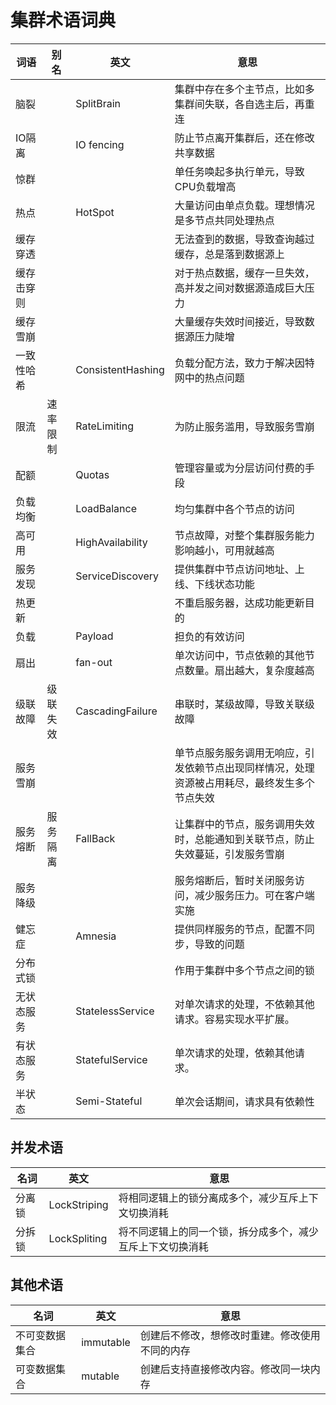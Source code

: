 # 集群术语词典

| 词语       | 别名     | 英文              | 意思                                                                                         |
| ---------- | -------- | ----------------- | -------------------------------------------------------------------------------------------- |
| 脑裂       |          | SplitBrain        | 集群中存在多个主节点，比如多集群间失联，各自选主后，再重连                                   |
| IO隔离     |          | IO fencing        | 防止节点离开集群后，还在修改共享数据                                                         |
| 惊群       |          |                   | 单任务唤起多执行单元，导致CPU负载增高                                                        |
| 热点       |          | HotSpot           | 大量访问由单点负载。理想情况是多节点共同处理热点                                             |
| 缓存穿透   |          |                   | 无法查到的数据，导致查询越过缓存，总是落到数据源上                                           |
| 缓存击穿则 |          |                   | 对于热点数据，缓存一旦失效，高并发之间对数据源造成巨大压力                                   |
| 缓存雪崩   |          |                   | 大量缓存失效时间接近，导致数据源压力陡增                                                     |
| 一致性哈希 |          | ConsistentHashing | 负载分配方法，致力于解决因特网中的热点问题                                                   |
| 限流       | 速率限制 | RateLimiting      | 为防止服务滥用，导致服务雪崩                                                                 |
| 配额       |          | Quotas            | 管理容量或为分层访问付费的手段                                                               |
| 负载均衡   |          | LoadBalance       | 均匀集群中各个节点的访问                                                                     |
| 高可用     |          | HighAvailability  | 节点故障，对整个集群服务能力影响越小，可用就越高                                             |
| 服务发现   |          | ServiceDiscovery  | 提供集群中节点访问地址、上线、下线状态功能                                                   |
| 热更新     |          |                   | 不重启服务器，达成功能更新目的                                                               |
| 负载       |          | Payload           | 担负的有效访问                                                                               |
| 扇出       |          | fan-out           | 单次访问中，节点依赖的其他节点数量。扇出越大，复杂度越高                                     |
| 级联故障   | 级联失效 | CascadingFailure  | 串联时，某级故障，导致关联级故障                                                             |
| 服务雪崩   |          |                   | 单节点服务服务调用无响应，引发依赖节点出现同样情况，处理资源被占用耗尽，最终发生多个节点失效 |
| 服务熔断   | 服务隔离 | FallBack          | 让集群中的节点，服务调用失效时，总能通知到关联节点，防止失效蔓延，引发服务雪崩               |
| 服务降级   |          |                   | 服务熔断后，暂时关闭服务访问，减少服务压力。可在客户端实施                                   |
| 健忘症     |          | Amnesia           | 提供同样服务的节点，配置不同步，导致的问题                                                   |
| 分布式锁   |          |                   | 作用于集群中多个节点之间的锁                                                                 |
| 无状态服务 |          | StatelessService  | 对单次请求的处理，不依赖其他请求。容易实现水平扩展。                                         |
| 有状态服务 |          | StatefulService   | 单次请求的处理，依赖其他请求。                                                               |
| 半状态     |          | Semi-Stateful     | 单次会话期间，请求具有依赖性                                                                 |

## 并发术语

| 名词   | 英文         | 意思                                                       |
| ------ | ------------ | ---------------------------------------------------------- |
| 分离锁 | LockStriping | 将相同逻辑上的锁分离成多个，减少互斥上下文切换消耗         |
| 分拆锁 | LockSpliting | 将不同逻辑上的同一个锁，拆分成多个，减少互斥上下文切换消耗 |

## 其他术语

| 名词           | 英文      | 意思                                           |
| -------------- | --------- | ---------------------------------------------- |
| 不可变数据集合 | immutable | 创建后不修改，想修改时重建。修改使用不同的内存 |
| 可变数据集合   | mutable   | 创建后支持直接修改内容。修改同一块内存         |

